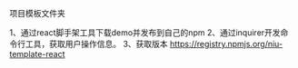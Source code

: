 项目模板文件夹

1、通过react脚手架工具下载demo并发布到自己的npm
2、通过inquirer开发命令行工具，获取用户操作信息。
3、获取版本 https://registry.npmjs.org/niu-template-react